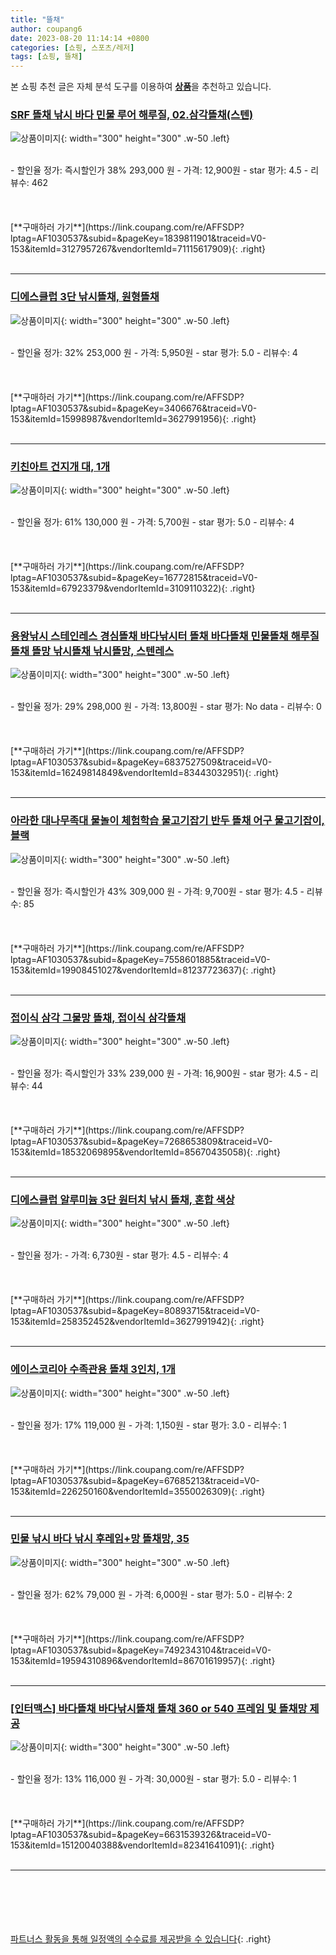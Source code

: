 ```yaml
---
title: "뜰채"
author: coupang6
date: 2023-08-20 11:14:14 +0800
categories: [쇼핑, 스포츠/레저]
tags: [쇼핑, 뜰채]
---
```


본 쇼핑 추천 글은 자체 분석 도구를 이용하여 [**상품**](https://link.coupang.com/a/bao1ui)을 추천하고 있습니다.

### [SRF 뜰채 낚시 바다 민물 루어 해루질, 02.삼각뜰채(스텐)](https://link.coupang.com/re/AFFSDP?lptag=AF1030537&subid=&pageKey=1839811901&traceid=V0-153&itemId=3127957267&vendorItemId=71115617909)

![상품이미지](https://thumbnail9.coupangcdn.com/thumbnails/remote/230x230ex/image/vendor_inventory/eb87/3c79e8cff05fde4bc7bc0f74b40f00a362e2bd5e83ac797f0250b6fbf76a.jpg){: width="300" height="300" .w-50 .left}


<br>
- 할인율 정가: 즉시할인가 38%  293,000   원
- 가격: 12,900원
- star 평가: 4.5
- 리뷰수: 462
<br>
<br>
<br>
<br>
[**구매하러 가기**](https://link.coupang.com/re/AFFSDP?lptag=AF1030537&subid=&pageKey=1839811901&traceid=V0-153&itemId=3127957267&vendorItemId=71115617909){: .right}
<br>
<br>

---

### [디에스클럽 3단 낚시뜰채, 원형뜰채](https://link.coupang.com/re/AFFSDP?lptag=AF1030537&subid=&pageKey=3406676&traceid=V0-153&itemId=15998987&vendorItemId=3627991956)

![상품이미지](https://thumbnail8.coupangcdn.com/thumbnails/remote/230x230ex/image/product/image/vendoritem/2018/11/08/3627991956/676a10b5-0f48-447f-95f5-6eac67900b64.jpg){: width="300" height="300" .w-50 .left}


<br>
- 할인율 정가: 32%  253,000   원
- 가격: 5,950원
- star 평가: 5.0
- 리뷰수: 4
<br>
<br>
<br>
<br>
[**구매하러 가기**](https://link.coupang.com/re/AFFSDP?lptag=AF1030537&subid=&pageKey=3406676&traceid=V0-153&itemId=15998987&vendorItemId=3627991956){: .right}
<br>
<br>

---

### [키친아트 건지개 대, 1개](https://link.coupang.com/re/AFFSDP?lptag=AF1030537&subid=&pageKey=16772815&traceid=V0-153&itemId=67923379&vendorItemId=3109110322)

![상품이미지](https://thumbnail7.coupangcdn.com/thumbnails/remote/230x230ex/image/retail/images/2017/03/14/11/6/084ddd27-a517-440d-a728-f4471294a02b.jpg){: width="300" height="300" .w-50 .left}


<br>
- 할인율 정가: 61%  130,000   원
- 가격: 5,700원
- star 평가: 5.0
- 리뷰수: 4
<br>
<br>
<br>
<br>
[**구매하러 가기**](https://link.coupang.com/re/AFFSDP?lptag=AF1030537&subid=&pageKey=16772815&traceid=V0-153&itemId=67923379&vendorItemId=3109110322){: .right}
<br>
<br>

---

### [용왕낚시 스테인레스 경심뜰채 바다낚시터 뜰채 바다뜰채 민물뜰채 해루질뜰채 뜰망 낚시뜰채 낚시뜰망, 스텐레스](https://link.coupang.com/re/AFFSDP?lptag=AF1030537&subid=&pageKey=6837527509&traceid=V0-153&itemId=16249814849&vendorItemId=83443032951)

![상품이미지](https://thumbnail7.coupangcdn.com/thumbnails/remote/230x230ex/image/vendor_inventory/69e4/578c37e6b5585589cee782c9b1a52faf6ccf4a040852b53b84f1f349f317.JPG){: width="300" height="300" .w-50 .left}


<br>
- 할인율 정가: 29%  298,000   원
- 가격: 13,800원
- star 평가: No data
- 리뷰수: 0
<br>
<br>
<br>
<br>
[**구매하러 가기**](https://link.coupang.com/re/AFFSDP?lptag=AF1030537&subid=&pageKey=6837527509&traceid=V0-153&itemId=16249814849&vendorItemId=83443032951){: .right}
<br>
<br>

---

### [아라한 대나무족대 물놀이 체험학습 물고기잡기 반두 뜰채 어구 물고기잡이, 블랙](https://link.coupang.com/re/AFFSDP?lptag=AF1030537&subid=&pageKey=7558601885&traceid=V0-153&itemId=19908451027&vendorItemId=81237723637)

![상품이미지](https://thumbnail10.coupangcdn.com/thumbnails/remote/230x230ex/image/vendor_inventory/eb3a/cff24be73456b9540f8c166497bba67fc46e5ede42fad8b1e75b3eec9c11.jpg){: width="300" height="300" .w-50 .left}


<br>
- 할인율 정가: 즉시할인가 43%  309,000   원
- 가격: 9,700원
- star 평가: 4.5
- 리뷰수: 85
<br>
<br>
<br>
<br>
[**구매하러 가기**](https://link.coupang.com/re/AFFSDP?lptag=AF1030537&subid=&pageKey=7558601885&traceid=V0-153&itemId=19908451027&vendorItemId=81237723637){: .right}
<br>
<br>

---

### [접이식 삼각 그물망 뜰채, 접이식 삼각뜰채](https://link.coupang.com/re/AFFSDP?lptag=AF1030537&subid=&pageKey=7268653809&traceid=V0-153&itemId=18532069895&vendorItemId=85670435058)

![상품이미지](https://thumbnail8.coupangcdn.com/thumbnails/remote/230x230ex/image/vendor_inventory/f4a6/32ecff4aeb1b98de5d8013933b32c2b3a7f4522de06a30f820a141b86489.jpg){: width="300" height="300" .w-50 .left}


<br>
- 할인율 정가: 즉시할인가 33%  239,000   원
- 가격: 16,900원
- star 평가: 4.5
- 리뷰수: 44
<br>
<br>
<br>
<br>
[**구매하러 가기**](https://link.coupang.com/re/AFFSDP?lptag=AF1030537&subid=&pageKey=7268653809&traceid=V0-153&itemId=18532069895&vendorItemId=85670435058){: .right}
<br>
<br>

---

### [디에스클럽 알루미늄 3단 원터치 낚시 뜰채, 혼합 색상](https://link.coupang.com/re/AFFSDP?lptag=AF1030537&subid=&pageKey=80893715&traceid=V0-153&itemId=258352452&vendorItemId=3627991942)

![상품이미지](https://thumbnail10.coupangcdn.com/thumbnails/remote/230x230ex/image/product/image/vendoritem/2018/11/01/3627991942/a4d53975-8b41-4767-b50b-7393c9b4bf26.jpg){: width="300" height="300" .w-50 .left}


<br>
- 할인율 정가: 
- 가격: 6,730원
- star 평가: 4.5
- 리뷰수: 4
<br>
<br>
<br>
<br>
[**구매하러 가기**](https://link.coupang.com/re/AFFSDP?lptag=AF1030537&subid=&pageKey=80893715&traceid=V0-153&itemId=258352452&vendorItemId=3627991942){: .right}
<br>
<br>

---

### [에이스코리아 수족관용 뜰채 3인치, 1개](https://link.coupang.com/re/AFFSDP?lptag=AF1030537&subid=&pageKey=67685213&traceid=V0-153&itemId=226250160&vendorItemId=3550026309)

![상품이미지](https://thumbnail7.coupangcdn.com/thumbnails/remote/230x230ex/image/vendor_inventory/2110/ef3f53e4a20ded4a6afbbb42c82b73406231d94da4989cde432535acec8e.jpg){: width="300" height="300" .w-50 .left}


<br>
- 할인율 정가: 17%  119,000   원
- 가격: 1,150원
- star 평가: 3.0
- 리뷰수: 1
<br>
<br>
<br>
<br>
[**구매하러 가기**](https://link.coupang.com/re/AFFSDP?lptag=AF1030537&subid=&pageKey=67685213&traceid=V0-153&itemId=226250160&vendorItemId=3550026309){: .right}
<br>
<br>

---

### [민물 낚시 바다 낚시 후레임+망 뜰채망, 35](https://link.coupang.com/re/AFFSDP?lptag=AF1030537&subid=&pageKey=7492343104&traceid=V0-153&itemId=19594310896&vendorItemId=86701619957)

![상품이미지](https://thumbnail6.coupangcdn.com/thumbnails/remote/230x230ex/image/vendor_inventory/729a/47877ed7b29310aeab810d5f99ea4c39fa52de0147d692258b32e0ecd64f.jpeg){: width="300" height="300" .w-50 .left}


<br>
- 할인율 정가: 62%  79,000   원
- 가격: 6,000원
- star 평가: 5.0
- 리뷰수: 2
<br>
<br>
<br>
<br>
[**구매하러 가기**](https://link.coupang.com/re/AFFSDP?lptag=AF1030537&subid=&pageKey=7492343104&traceid=V0-153&itemId=19594310896&vendorItemId=86701619957){: .right}
<br>
<br>

---

### [[인터맥스] 바다뜰채 바다낚시뜰채 뜰채 360 or 540 프레임 및 뜰채망 제공](https://link.coupang.com/re/AFFSDP?lptag=AF1030537&subid=&pageKey=6631539326&traceid=V0-153&itemId=15120040388&vendorItemId=82341641091)

![상품이미지](https://thumbnail10.coupangcdn.com/thumbnails/remote/230x230ex/image/vendor_inventory/ece2/2082d02d94d03a5a0e7d44f468df1ecd0d5ca874ad8a30ca0ecde81091bc.jpg){: width="300" height="300" .w-50 .left}


<br>
- 할인율 정가: 13%  116,000   원
- 가격: 30,000원
- star 평가: 5.0
- 리뷰수: 1
<br>
<br>
<br>
<br>
[**구매하러 가기**](https://link.coupang.com/re/AFFSDP?lptag=AF1030537&subid=&pageKey=6631539326&traceid=V0-153&itemId=15120040388&vendorItemId=82341641091){: .right}
<br>
<br>

---
<br><br><br><br><br> [파트너스 활동을 통해 일정액의 수수료를 제공받을 수 있습니다](https://link.coupang.com/a/bao1ui){: .right}